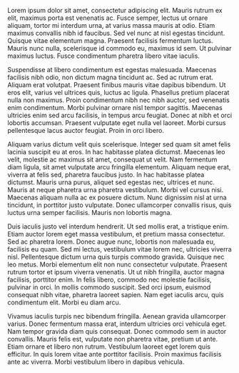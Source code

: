 Lorem ipsum dolor sit amet, consectetur adipiscing elit. Mauris rutrum ex elit, maximus porta est venenatis ac. Fusce semper, lectus ut ornare aliquam, tortor mi interdum urna, at varius massa mauris at odio. Etiam maximus convallis nibh id faucibus. Sed vel nunc at nisl egestas tincidunt. Quisque vitae elementum magna. Praesent facilisis fermentum luctus. Mauris nunc nulla, scelerisque id commodo eu, maximus id sem. Ut pulvinar maximus luctus. Fusce condimentum pharetra libero vitae iaculis.

Suspendisse at libero condimentum est egestas malesuada. Maecenas facilisis nibh odio, non dictum magna tincidunt ac. Sed ac rutrum erat. Aliquam erat volutpat. Praesent finibus mauris vitae dapibus bibendum. Ut eros elit, varius vel ultrices quis, luctus ac ligula. Phasellus pretium placerat nulla non maximus. Proin condimentum nibh nec nibh auctor, sed venenatis enim condimentum. Morbi pulvinar ornare nisl tempor sagittis. Maecenas ultricies enim sed arcu facilisis, in tempus arcu feugiat. Donec at nibh et orci lobortis accumsan. Praesent vulputate eget nulla vel laoreet. Morbi cursus pellentesque lacus auctor feugiat. Proin in orci libero.

Aliquam varius dictum velit quis scelerisque. Integer sed quam sit amet felis lacinia suscipit eu at eros. In hac habitasse platea dictumst. Maecenas leo velit, molestie ac maximus sit amet, consequat ut velit. Nam fermentum diam ligula, sit amet vulputate arcu fringilla elementum. Aliquam neque erat, viverra at felis sed, pharetra faucibus justo. In hac habitasse platea dictumst. Mauris urna purus, aliquet sed egestas nec, ultrices et nunc. Mauris at neque pharetra urna pharetra vestibulum. Morbi vel cursus nisi. Maecenas aliquam nulla ac ex posuere dictum. Nunc dignissim nisl at urna tincidunt, in porttitor justo vulputate. Donec ullamcorper convallis risus, quis luctus urna semper facilisis. Mauris non lobortis magna.

Duis iaculis justo vel interdum hendrerit. Ut sed mollis erat, a tristique enim. Etiam auctor lorem eget massa vestibulum, et pretium massa consectetur. Sed ac pharetra lorem. Donec augue nunc, lobortis non malesuada eu, facilisis eu quam. Sed mi lectus, vestibulum vitae lorem nec, ultricies viverra nisl. Pellentesque dictum urna quis turpis commodo gravida. Quisque nec leo metus. Morbi elementum elit non nunc consectetur vulputate. Praesent rutrum tortor et ipsum viverra venenatis. Ut ut nibh fringilla, auctor magna facilisis, porttitor enim. In felis libero, commodo nec molestie facilisis, pulvinar in orci. In mollis commodo suscipit. Sed orci ipsum, euismod consequat nibh vitae, pharetra laoreet sapien. Nam eget iaculis arcu, quis condimentum elit. Morbi eu diam arcu.

Vivamus iaculis turpis nec bibendum fringilla. Aenean gravida ullamcorper varius. Donec fermentum massa erat, interdum ultricies orci vehicula eget. Nam tempor gravida diam quis consequat. Donec commodo sem in auctor convallis. Mauris felis est, vulputate non pharetra vitae, pretium ut ante. Etiam ornare et libero non rutrum. Vestibulum laoreet eget lorem quis efficitur. In quis lorem vitae ante porttitor facilisis. Proin maximus facilisis ante ac viverra. Morbi vestibulum libero in dapibus vehicula.
